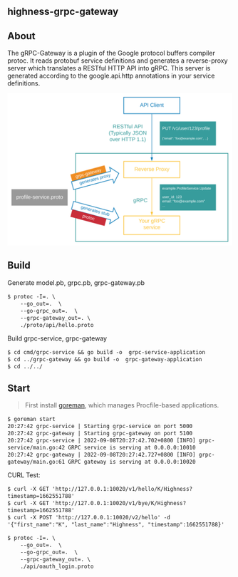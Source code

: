 ## highness-grpc-gateway



## About

The gRPC-Gateway is a plugin of the Google protocol buffers compiler protoc. It reads protobuf service definitions and generates a reverse-proxy server which translates a RESTful HTTP API into gRPC. This server is generated according to the google.api.http annotations in your service definitions.

![architecture](assets/architecture.svg)




## Build

Generate model.pb, grpc.pb, grpc-gateway.pb

```shell
$ protoc -I=. \
    --go_out=.  \
    --go-grpc_out=.  \
    --grpc-gateway_out=. \
    ./proto/api/hello.proto
```

Build grpc-service, grpc-gateway

```shell
$ cd cmd/grpc-service && go build -o  grpc-service-application
$ cd ../grpc-gateway && go build -o  grpc-gateway-application
$ cd ../../
```



## Start

> First install [goreman](https://github.com/mattn/goreman), which manages Procfile-based applications.

```shell
$ goreman start
20:27:42 grpc-service | Starting grpc-service on port 5000
20:27:42 grpc-gateway | Starting grpc-gateway on port 5100
20:27:42 grpc-service | 2022-09-08T20:27:42.702+0800 [INFO] grpc-service/main.go:42 GRPC service is serving at 0.0.0.0:10010
20:27:42 grpc-gateway | 2022-09-08T20:27:42.727+0800 [INFO] grpc-gateway/main.go:61 GRPC gateway is serving at 0.0.0.0:10020
```

CURL Test:
```shell
$ curl -X GET 'http://127.0.0.1:10020/v1/hello/K/Highness?timestamp=1662551788'
$ curl -X GET 'http://127.0.0.1:10020/v1/bye/K/Highness?timestamp=1662551788'
$ curl -X POST 'http://127.0.0.1:10020/v2/hello' -d '{"first_name":"K", "last_name":"Highness", "timestamp":1662551788}'                                
```

```shell
$ protoc -I=. \
    --go_out=.  \
    --go-grpc_out=.  \
    --grpc-gateway_out=. \
    ./api/oauth_login.proto
```